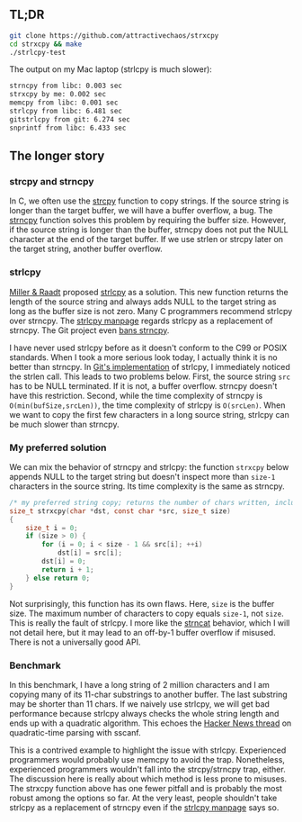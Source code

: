 ## TL;DR

```sh
git clone https://github.com/attractivechaos/strxcpy
cd strxcpy && make
./strlcpy-test
```
The output on my Mac laptop (strlcpy is much slower):
```txt
strncpy from libc: 0.003 sec
strxcpy by me: 0.002 sec
memcpy from libc: 0.001 sec
strlcpy from libc: 6.481 sec
gitstrlcpy from git: 6.274 sec
snprintf from libc: 6.433 sec
```

## The longer story

### strcpy and strncpy

In C, we often use the [strcpy][strcpy] function to copy strings. If the source
string is longer than the target buffer, we will have a buffer overflow, a bug.
The [strncpy][strncpy] function solves this problem by requiring the buffer
size. However, if the source string is longer than the buffer, strncpy does not
put the NULL character at the end of the target buffer. If we use strlen or
strcpy later on the target string, another buffer overflow.

### strlcpy

[Miller & Raadt][strlcpy-article] proposed [strlcpy][strlcpy] as a solution.
This new function returns the length of the source string and always adds NULL
to the target string as long as the buffer size is not zero. Many C programmers
recommend strlcpy over strncpy. The [strlcpy manpage][strlcpy] regards strlcpy
as a replacement of strncpy. The Git project even [bans strncpy][strncpy-ban].

I have never used strlcpy before as it doesn't conform to the C99 or POSIX
standards. When I took a more serious look today, I actually think it is no
better than strncpy. In [Git's implementation][git-strlcpy] of strlcpy, I
immediately noticed the strlen call. This leads to two problems below. First,
the source string `src` has to be NULL terminated. If it is not, a buffer
overflow. strncpy doesn't have this restriction. Second, while the time
complexity of strncpy is `O(min(bufSize,srcLen))`, the time complexity of
strlcpy is `O(srcLen)`. When we want to copy the first few characters in a long
source string, strlcpy can be much slower than strncpy.

### My preferred solution

We can mix the behavior of strncpy and strlcpy: the function `strxcpy` below
appends NULL to the target string but doesn't inspect more than `size-1`
characters in the source string. Its time complexity is the same as strncpy.
```c
/* my preferred string copy; returns the number of chars written, including NULL */
size_t strxcpy(char *dst, const char *src, size_t size)
{
    size_t i = 0;
    if (size > 0) {
        for (i = 0; i < size - 1 && src[i]; ++i)
            dst[i] = src[i];
        dst[i] = 0;
		return i + 1;
    } else return 0;
}
```

Not surprisingly, this function has its own flaws. Here, `size` is the buffer
size. The maximum number of characters to copy equals `size-1`, not `size`.
This is really the fault of strlcpy. I more like the [strncat][strncat]
behavior, which I will not detail here, but it may lead to an off-by-1 buffer
overflow if misused. There is not a universally good API.

### Benchmark

In this benchmark, I have a long string of 2 million characters and I am
copying many of its 11-char substrings to another buffer. The last substring
may be shorter than 11 chars. If we naively use strlcpy, we will get bad
performance because strlcpy always checks the whole string length and ends up
with a quadratic algorithm. This echoes the [Hacker News thread][sscanf] on 
quadratic-time parsing with sscanf.

This is a contrived example to highlight the issue with strlcpy. Experienced
programmers would probably use memcpy to avoid the trap. Nonetheless,
experienced programmers wouldn't fall into the strcpy/strncpy trap, either.
The discussion here is really about which method is less prone to misuses.
The strxcpy function above has one fewer pitfall and is probably the most
robust among the options so far. At the very least, people shouldn't take
strlcpy as a replacement of strncpy even if the [strlcpy manpage][strlcpy] says
so.

[strlcpy]: https://linux.die.net/man/3/strlcpy
[strncpy]: https://linux.die.net/man/3/strncpy
[strcpy]: https://linux.die.net/man/3/strcpy
[strncat]: https://linux.die.net/man/3/strncat
[strlcpy-article]: https://www.sudo.ws/todd/papers/strlcpy.html
[strncpy-ban]: https://github.com/git/git/commit/e488b7aba743d23b830d239dcc33d9ca0745a9ad
[git-strlcpy]: https://github.com/git/git/blob/master/compat/strlcpy.c
[sscanf]: https://news.ycombinator.com/item?id=26302744

